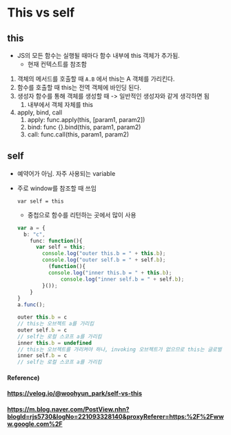 # This vs self



## this

* JS의 모든 함수는 실행될 때마다 함수 내부에 this 객체가 추가됨.
  * 현재 컨텍스트를 참조함

1. 객체의 메서드를 호출할 때 `A.B` 에서 this는 A 객체를 가리킨다.
2. 함수를 호출할 때 this는 전역 객체에 바인딩 된다.
3. 생성자 함수를 통해 객체를 생성할 때 -> 일반적인 생성자와 같게 생각하면 됨
   1. 내부에서 객체 자체를 this
4. apply, bind, call
   1. apply: func.apply(this, [param1, param2])
   2. bind: func {}.bind(this, param1, param2)
   3. call: func.call(this, param1, param2)



## self

* 예약어가 아님. 자주 사용되는 variable

* 주로 window를 참조할 때 쓰임

  `var self = this`

  * 중첩으로 함수를 리턴하는 곳에서 많이 사용

  ``` typescript
  var a = {
  	b: "c",
      func: function(){
      	var self = this;
          console.log("outer this.b = " + this.b);
          console.log("outer self.b = " + self.b);
        	(function(){
          	console.log("inner this.b = " + this.b);
            	console.log("inner self.b = " + self.b);
          }());
      }
  }
  a.func();
  
  outer this.b = c
  // this는 오브젝트 a를 가리킴
  outer self.b = c
  // self는 로컬 스코프 a를 가리킴
  inner this.b = undefined
  // this는 오브젝트를 가리켜야 하나, invoking 오브젝트가 없으므로 this는 글로벌 오브젝트 window를 가리킴. 하지만 window에는 b라는 속성이 없으므로 undefined
  inner self.b = c
  // self는 로컬 스코프 a를 가리킴
  
  ```



#### Reference)

#### https://velog.io/@woohyun_park/self-vs-this

#### https://m.blog.naver.com/PostView.nhn?blogId=rjs5730&logNo=221093328140&proxyReferer=https:%2F%2Fwww.google.com%2F